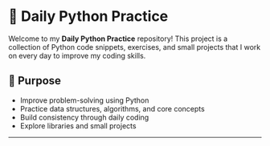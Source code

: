 # 🐍 Daily Python Practice

Welcome to my **Daily Python Practice** repository! This project is a collection of Python code snippets, exercises, and small projects that I work on every day to improve my coding skills.

## 📅 Purpose

- Improve problem-solving using Python
- Practice data structures, algorithms, and core concepts
- Build consistency through daily coding
- Explore libraries and small projects

---


